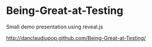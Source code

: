 Being-Great-at-Testing
======================

Small demo presentation using reveal.js

http://danclaudiupop.github.com/Being-Great-at-Testing/